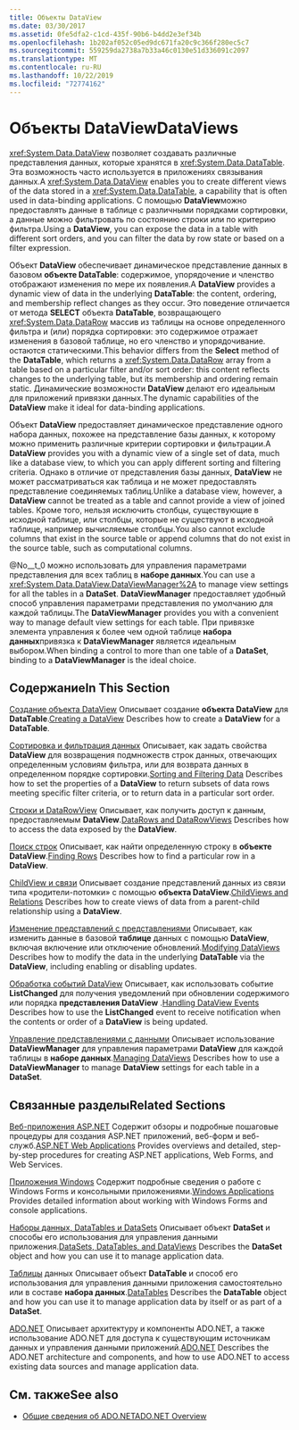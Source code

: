 ```yaml
---
title: Объекты DataView
ms.date: 03/30/2017
ms.assetid: 0fe5dfa2-c1cd-435f-90b6-b4dd2e3ef34b
ms.openlocfilehash: 1b202af052c05ed9dc671fa20c9c366f280ec5c7
ms.sourcegitcommit: 559259da2738a7b33a46c0130e51d336091c2097
ms.translationtype: MT
ms.contentlocale: ru-RU
ms.lasthandoff: 10/22/2019
ms.locfileid: "72774162"
---
```

# <a name="dataviews"></a><span data-ttu-id="0681a-102">Объекты DataView</span><span class="sxs-lookup"><span data-stu-id="0681a-102">DataViews</span></span>
<span data-ttu-id="0681a-103"><xref:System.Data.DataView> позволяет создавать различные представления данных, которые хранятся в <xref:System.Data.DataTable>. Эта возможность часто используется в приложениях связывания данных.</span><span class="sxs-lookup"><span data-stu-id="0681a-103">A <xref:System.Data.DataView> enables you to create different views of the data stored in a <xref:System.Data.DataTable>, a capability that is often used in data-binding applications.</span></span> <span data-ttu-id="0681a-104">С помощью **DataView**можно предоставлять данные в таблице с различными порядками сортировки, а данные можно фильтровать по состоянию строки или по критерию фильтра.</span><span class="sxs-lookup"><span data-stu-id="0681a-104">Using a **DataView**, you can expose the data in a table with different sort orders, and you can filter the data by row state or based on a filter expression.</span></span>

 <span data-ttu-id="0681a-105">Объект **DataView** обеспечивает динамическое представление данных в базовом **объекте DataTable**: содержимое, упорядочение и членство отображают изменения по мере их появления.</span><span class="sxs-lookup"><span data-stu-id="0681a-105">A **DataView** provides a dynamic view of data in the underlying **DataTable**: the content, ordering, and membership reflect changes as they occur.</span></span> <span data-ttu-id="0681a-106">Это поведение отличается от метода **SELECT** объекта **DataTable**, возвращающего <xref:System.Data.DataRow> массив из таблицы на основе определенного фильтра и (или) порядка сортировки: это содержимое отражает изменения в базовой таблице, но его членство и упорядочивание. остаются статическими.</span><span class="sxs-lookup"><span data-stu-id="0681a-106">This behavior differs from the **Select** method of the **DataTable**, which returns a <xref:System.Data.DataRow> array from a table based on a particular filter and/or sort order: this content reflects changes to the underlying table, but its membership and ordering remain static.</span></span> <span data-ttu-id="0681a-107">Динамические возможности **DataView** делают его идеальным для приложений привязки данных.</span><span class="sxs-lookup"><span data-stu-id="0681a-107">The dynamic capabilities of the **DataView** make it ideal for data-binding applications.</span></span>

 <span data-ttu-id="0681a-108">Объект **DataView** предоставляет динамическое представление одного набора данных, похожее на представление базы данных, к которому можно применить различные критерии сортировки и фильтрации.</span><span class="sxs-lookup"><span data-stu-id="0681a-108">A **DataView** provides you with a dynamic view of a single set of data, much like a database view, to which you can apply different sorting and filtering criteria.</span></span> <span data-ttu-id="0681a-109">Однако в отличие от представления базы данных, **DataView** не может рассматриваться как таблица и не может предоставлять представление соединяемых таблиц.</span><span class="sxs-lookup"><span data-stu-id="0681a-109">Unlike a database view, however, a **DataView** cannot be treated as a table and cannot provide a view of joined tables.</span></span> <span data-ttu-id="0681a-110">Кроме того, нельзя исключить столбцы, существующие в исходной таблице, или столбцы, которые не существуют в исходной таблице, например вычисляемые столбцы.</span><span class="sxs-lookup"><span data-stu-id="0681a-110">You also cannot exclude columns that exist in the source table or append columns that do not exist in the source table, such as computational columns.</span></span>

 <span data-ttu-id="0681a-111">@No__t_0 можно использовать для управления параметрами представления для всех таблиц в **наборе данных**.</span><span class="sxs-lookup"><span data-stu-id="0681a-111">You can use a <xref:System.Data.DataView.DataViewManager%2A> to manage view settings for all the tables in a **DataSet**.</span></span> <span data-ttu-id="0681a-112">**DataViewManager** предоставляет удобный способ управления параметрами представления по умолчанию для каждой таблицы.</span><span class="sxs-lookup"><span data-stu-id="0681a-112">The **DataViewManager** provides you with a convenient way to manage default view settings for each table.</span></span> <span data-ttu-id="0681a-113">При привязке элемента управления к более чем одной таблице **набора данных**привязка к **DataViewManager** является идеальным выбором.</span><span class="sxs-lookup"><span data-stu-id="0681a-113">When binding a control to more than one table of a **DataSet**, binding to a **DataViewManager** is the ideal choice.</span></span>

## <a name="in-this-section"></a><span data-ttu-id="0681a-114">Содержание</span><span class="sxs-lookup"><span data-stu-id="0681a-114">In This Section</span></span>
 <span data-ttu-id="0681a-115">[Создание объекта DataView](creating-a-dataview.md) Описывает создание **объекта DataView** для **DataTable**.</span><span class="sxs-lookup"><span data-stu-id="0681a-115">[Creating a DataView](creating-a-dataview.md) Describes how to create a **DataView** for a **DataTable**.</span></span>

 <span data-ttu-id="0681a-116">[Сортировка и фильтрация данных](sorting-and-filtering-data.md) Описывает, как задать свойства **DataView** для возвращения подмножеств строк данных, отвечающих определенным условиям фильтра, или для возврата данных в определенном порядке сортировки.</span><span class="sxs-lookup"><span data-stu-id="0681a-116">[Sorting and Filtering Data](sorting-and-filtering-data.md) Describes how to set the properties of a **DataView** to return subsets of data rows meeting specific filter criteria, or to return data in a particular sort order.</span></span>

 <span data-ttu-id="0681a-117">[Строки и DataRowView](datarows-and-datarowviews.md) Описывает, как получить доступ к данным, предоставляемым **DataView**.</span><span class="sxs-lookup"><span data-stu-id="0681a-117">[DataRows and DataRowViews](datarows-and-datarowviews.md) Describes how to access the data exposed by the **DataView**.</span></span>

 <span data-ttu-id="0681a-118">[Поиск строк](finding-rows.md) Описывает, как найти определенную строку в **объекте DataView**.</span><span class="sxs-lookup"><span data-stu-id="0681a-118">[Finding Rows](finding-rows.md) Describes how to find a particular row in a **DataView**.</span></span>

 <span data-ttu-id="0681a-119">[ChildView и связи](childviews-and-relations.md) Описывает создание представлений данных из связи типа «родители-потомки» с помощью **объекта DataView**.</span><span class="sxs-lookup"><span data-stu-id="0681a-119">[ChildViews and Relations](childviews-and-relations.md) Describes how to create views of data from a parent-child relationship using a **DataView**.</span></span>

 <span data-ttu-id="0681a-120">[Изменение представлений с представлениями](modifying-dataviews.md) Описывает, как изменить данные в базовой **таблице** данных с помощью **DataView**, включая включение или отключение обновлений.</span><span class="sxs-lookup"><span data-stu-id="0681a-120">[Modifying DataViews](modifying-dataviews.md) Describes how to modify the data in the underlying **DataTable** via the **DataView**, including enabling or disabling updates.</span></span>

 <span data-ttu-id="0681a-121">[Обработка событий DataView](handling-dataview-events.md) Описывает, как использовать событие **ListChanged** для получения уведомлений при обновлении содержимого или порядка **представления DataView** .</span><span class="sxs-lookup"><span data-stu-id="0681a-121">[Handling DataView Events](handling-dataview-events.md) Describes how to use the **ListChanged** event to receive notification when the contents or order of a **DataView** is being updated.</span></span>

 <span data-ttu-id="0681a-122">[Управление представлениями с данными](managing-dataviews.md) Описывает использование **DataViewManager** для управления параметрами **DataView** для каждой таблицы в **наборе данных**.</span><span class="sxs-lookup"><span data-stu-id="0681a-122">[Managing DataViews](managing-dataviews.md) Describes how to use a **DataViewManager** to manage **DataView** settings for each table in a **DataSet**.</span></span>

## <a name="related-sections"></a><span data-ttu-id="0681a-123">Связанные разделы</span><span class="sxs-lookup"><span data-stu-id="0681a-123">Related Sections</span></span>
 <span data-ttu-id="0681a-124">[Веб-приложения ASP.NET](https://docs.microsoft.com/previous-versions/655cec97(v=vs.100)) Содержит обзоры и подробные пошаговые процедуры для создания ASP.NET приложений, веб-форм и веб-служб.</span><span class="sxs-lookup"><span data-stu-id="0681a-124">[ASP.NET Web Applications](https://docs.microsoft.com/previous-versions/655cec97(v=vs.100)) Provides overviews and detailed, step-by-step procedures for creating ASP.NET applications, Web Forms, and Web Services.</span></span>

 <span data-ttu-id="0681a-125">[Приложения Windows](https://docs.microsoft.com/previous-versions/ms184421(v=vs.100)) Содержит подробные сведения о работе с Windows Forms и консольными приложениями.</span><span class="sxs-lookup"><span data-stu-id="0681a-125">[Windows Applications](https://docs.microsoft.com/previous-versions/ms184421(v=vs.100)) Provides detailed information about working with Windows Forms and console applications.</span></span>

 <span data-ttu-id="0681a-126">[Наборы данных, DataTables и DataSets](index.md) Описывает объект **DataSet** и способы его использования для управления данными приложения.</span><span class="sxs-lookup"><span data-stu-id="0681a-126">[DataSets, DataTables, and DataViews](index.md) Describes the **DataSet** object and how you can use it to manage application data.</span></span>

 <span data-ttu-id="0681a-127">[Таблицы](datatables.md) данных Описывает объект **DataTable** и способ его использования для управления данными приложения самостоятельно или в составе **набора данных**.</span><span class="sxs-lookup"><span data-stu-id="0681a-127">[DataTables](datatables.md) Describes the **DataTable** object and how you can use it to manage application data by itself or as part of a **DataSet**.</span></span>

 <span data-ttu-id="0681a-128">[ADO.NET](../index.md) Описывает архитектуру и компоненты ADO.NET, а также использование ADO.NET для доступа к существующим источникам данных и управления данными приложений.</span><span class="sxs-lookup"><span data-stu-id="0681a-128">[ADO.NET](../index.md) Describes the ADO.NET architecture and components, and how to use ADO.NET to access existing data sources and manage application data.</span></span>

## <a name="see-also"></a><span data-ttu-id="0681a-129">См. также</span><span class="sxs-lookup"><span data-stu-id="0681a-129">See also</span></span>

- [<span data-ttu-id="0681a-130">Общие сведения об ADO.NET</span><span class="sxs-lookup"><span data-stu-id="0681a-130">ADO.NET Overview</span></span>](../ado-net-overview.md)
